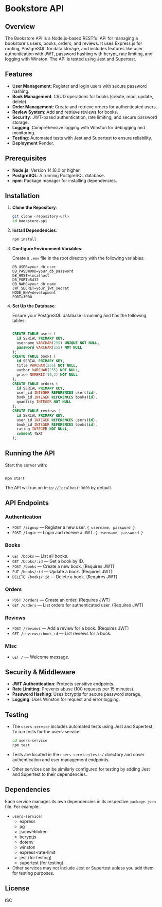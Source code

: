 # Bookstore API

## Overview

The Bookstore API is a Node.js-based RESTful API for managing a bookstore's users, books, orders, and reviews. It uses Express.js for routing, PostgreSQL for data storage, and includes features like user authentication with JWT, password hashing with bcrypt, rate limiting, and logging with Winston. The API is tested using Jest and Supertest.

## Features

- **User Management**: Register and login users with secure password hashing.
- **Book Management**: CRUD operations for books (create, read, update, delete).
- **Order Management**: Create and retrieve orders for authenticated users.
- **Review System**: Add and retrieve reviews for books.
- **Security**: JWT-based authentication, rate limiting, and secure password storage.
- **Logging**: Comprehensive logging with Winston for debugging and monitoring.
- **Testing**: Automated tests with Jest and Supertest to ensure reliability.
- **Deployment**:Render.

## Prerequisites

- **Node.js**: Version 14.18.0 or higher.
- **PostgreSQL**: A running PostgreSQL database.
- **npm**: Package manager for installing dependencies.

## Installation

1. **Clone the Repository**:

   ```bash
   git clone <repository-url>
   cd bookstore-api
   ```

2. **Install Dependencies**:

   ```bash
   npm install
   ```

3. **Configure Environment Variables**:

   Create a `.env` file in the root directory with the following variables:

   ```env
   DB_USER=your_db_user
   DB_PASSWORD=your_db_password
   DB_HOST=localhost
   DB_PORT=5432
   DB_NAME=your_db_name
   JWT_SECRET=your_jwt_secret
   NODE_ENV=development
   PORT=3000
   ```

4. **Set Up the Database**:

   Ensure your PostgreSQL database is running and has the following tables:

   ```sql

   CREATE TABLE users (
     id SERIAL PRIMARY KEY,
     username VARCHAR(255) UNIQUE NOT NULL,
     password VARCHAR(255) NOT NULL
   );
   CREATE TABLE books (
     id SERIAL PRIMARY KEY,
     title VARCHAR(255) NOT NULL,
     author VARCHAR(255) NOT NULL,
     price NUMERIC(10,2) NOT NULL
   );
   CREATE TABLE orders (
     id SERIAL PRIMARY KEY,
     user_id INTEGER REFERENCES users(id),
     book_id INTEGER REFERENCES books(id),
     quantity INTEGER NOT NULL
   );
   CREATE TABLE reviews (
     id SERIAL PRIMARY KEY,
     user_id INTEGER REFERENCES users(id),
     book_id INTEGER REFERENCES books(id),
     rating INTEGER NOT NULL,
     comment TEXT
   );
   ```

## Running the API

Start the server with:

```bash

npm start

```

The API will run on `http://localhost:3000` by default.

## API Endpoints

### Authentication

- `POST /signup` — Register a new user. `{ username, password }`
- `POST /login` — Login and receive a JWT. `{ username, password }`

### Books

- `GET /books` — List all books.
- `GET /books/:id` — Get a book by ID.
- `POST /books` — Create a new book. (Requires JWT)
- `PUT /books/:id` — Update a book. (Requires JWT)
- `DELETE /books/:id` — Delete a book. (Requires JWT)

### Orders

- `POST /orders` — Create an order. (Requires JWT)
- `GET /orders` — List orders for authenticated user. (Requires JWT)

### Reviews

- `POST /reviews` — Add a review for a book. (Requires JWT)
- `GET /reviews/:book_id` — List reviews for a book.

### Misc

- `GET /` — Welcome message.

## Security & Middleware

- **JWT Authentication**: Protects sensitive endpoints.
- **Rate Limiting**: Prevents abuse (100 requests per 15 minutes).
- **Password Hashing**: Uses bcryptjs for secure password storage.
- **Logging**: Uses Winston for request and error logging.

## Testing

- The `users-service` includes automated tests using Jest and Supertest. To run tests for the users-service:

  ```bash
  cd users-service
  npm test
  ```

- Tests are located in the `users-service/tests/` directory and cover authentication and user management endpoints.
- Other services can be similarly configured for testing by adding Jest and Supertest to their dependencies.

## Dependencies

Each service manages its own dependencies in its respective `package.json` file. For example:

- `users-service`:
  - express
  - pg
  - jsonwebtoken
  - bcryptjs
  - dotenv
  - winston
  - express-rate-limit
  - jest (for testing)
  - supertest (for testing)
- Other services may not include Jest or Supertest unless you add them for testing purposes.

## License

ISC
